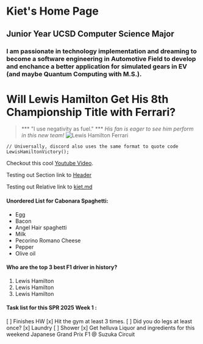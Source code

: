 # Kiet's Home Page
## Junior Year UCSD Computer Science Major
### I am passionate in technology implementation and dreaming to become a software engineering in Automotive Field to develop and enchance a better application for simulated gears in EV (and maybe Quantum Computing with M.S.).


# **Will Lewis Hamilton Get His 8th Championship Title with Ferrari?**
> *** "I use negativity as fuel." ***
*His fan is eager to see him perform in this new team!*
![Lewis Hamilton Ferrari](https://cdn-8.motorsport.com/images/amp/68yGx840/s6/lewis-hamilton-ferrari-sf-25.jpg)

```
// Universally, discord also uses the same format to quote code
LewisHamiltonVictory();
```

Checkout this cool [Youtube Video](https://www.youtube.com/watch?v=dQw4w9WgXcQ).

Testing out Section link to [Header](#kiets-home-page)

Testing out Relative link to [kiet.md](kiet.md)

#### Unordered List for Cabonara Spaghetti:
- Egg
- Bacon
- Angel Hair spaghetti
- Milk
- Pecorino Romano Cheese
- Pepper
- Olive oil

#### Who are the top 3 best F1 driver in history? 
1. Lewis Hamilton
2. Lewis Hamilton
3. Lewis Hamilton

#### Task list for this SPR 2025 Week 1 :
[ ] Finishes HW
[x] Hit the gym at least 3 times.
[ ] Did you do legs at least once?
[x] Laundry
[ ] Shower
[x] Get helluva Liquor and ingredients for this weekend Japanese Grand Prix F1 @ Suzuka Circuit
